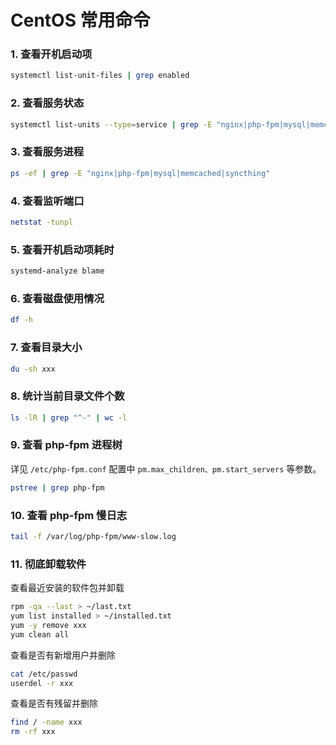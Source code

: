 # CentOS 常用命令

### 1. 查看开机启动项

```bash
systemctl list-unit-files | grep enabled
```

### 2. 查看服务状态

```bash
systemctl list-units --type=service | grep -E "nginx|php-fpm|mysql|memcached|syncthing"
```

### 3. 查看服务进程

```bash
ps -ef | grep -E "nginx|php-fpm|mysql|memcached|syncthing"
```

### 4. 查看监听端口

```bash
netstat -tunpl
```

### 5. 查看开机启动项耗时

```bash
systemd-analyze blame
```

### 6. 查看磁盘使用情况

```bash
df -h
```

### 7. 查看目录大小

```bash
du -sh xxx
```

### 8. 统计当前目录文件个数

```bash
ls -lR | grep "^-" | wc -l
```

### 9. 查看 php-fpm 进程树

详见 `/etc/php-fpm.conf` 配置中 `pm.max_children、pm.start_servers` 等参数。

```bash
pstree | grep php-fpm
```

### 10. 查看 php-fpm 慢日志

```bash
tail -f /var/log/php-fpm/www-slow.log
```

### 11. 彻底卸载软件

查看最近安装的软件包并卸载

```bash
rpm -qa --last > ~/last.txt
yum list installed > ~/installed.txt
yum -y remove xxx
yum clean all
```

查看是否有新增用户并删除

```bash
cat /etc/passwd
userdel -r xxx
```

查看是否有残留并删除

```bash
find / -name xxx
rm -rf xxx
```

